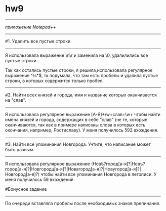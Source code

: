 # hw9
***
_приложение Notepad++_
***
#1. Удалить все пустые строки.
***
Я использовала выражение \n\r и заменила на \0, удалилились все пустые строки. 


Так как остались пустые строки, я решила,использовала регулярное выражение ^\s*$, тк подумала, что там есть пробелы и удалила пустые строки, в которых содержится только пробел. 

***
#2. Найти всех князей и города, имя и название которых оканчивается на "слав".
***
Я использовала регулярное выражение [А-Я]+\w+слав+\w+ чтобы найти имена князей и города, содержащих в себе "слав" (не те, которые оканчиваются, так как в примере написаны слова в которых есть окончания, например, Ростиславу). У меня получилось 592 вхождения. 

***
#3. Найти все упоминания Новгорода. Учтите, что написание может быть разным.
***
Я использовала регулярное выражение (Новѣ?город[а-я]?|Новъ?город[а-я]?|Новгородц[а-я]?|Новагород[а-я]?|Новугород[а-я]?|Новгород[а-я]?) чтобы найти все упоминания Новгорода в летописи. У меня получилось 59 вхождений. 

#Бонусное задание
***
По очереди вставляла пробелы после необходимых знаков препинания.
